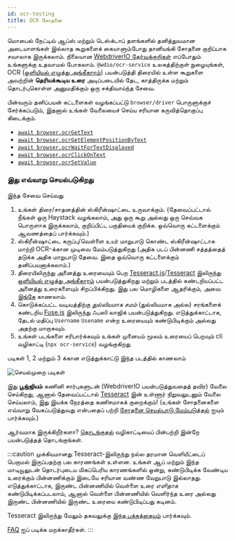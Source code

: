 ```yaml
---
id: ocr-testing
title: OCR சோதனை
---
```


மொபைல் நேட்டிவ் ஆப்ஸ் மற்றும் டெஸ்க்டாப் தளங்களில் தனித்துவமான அடையாளங்கள் இல்லாத கூறுகளைக் கையாளும்போது தானியங்கி சோதனை குறிப்பாக சவாலாக இருக்கலாம். நிலையான [WebdriverIO தேர்வுக்குறிகள்](https://webdriver.io/docs/selectors) எப்போதும் உங்களுக்கு உதவாமல் போகலாம். `@wdio/ocr-service` உலகத்திற்குள் நுழையுங்கள், OCR ([ஒளியியல் எழுத்து அங்கீகாரம்](https://en.wikipedia.org/wiki/Optical_character_recognition)) பயன்படுத்தி திரையில் உள்ள கூறுகளை அவற்றின் **தெரியக்கூடிய உரை** அடிப்படையில் தேட, காத்திருக்க மற்றும் தொடர்புகொள்ள அனுமதிக்கும் ஒரு சக்திவாய்ந்த சேவை.

பின்வரும் தனிப்பயன் கட்டளைகள் வழங்கப்பட்டு `browser/driver` பொருளுக்குச் சேர்க்கப்படும், இதனால் உங்கள் வேலையைச் செய்ய சரியான கருவித்தொகுப்பு கிடைக்கும்.

-   [`await browser.ocrGetText`](./ocr-get-text.md)
-   [`await browser.ocrGetElementPositionByText`](./ocr-get-element-position-by-text.md)
-   [`await browser.ocrWaitForTextDisplayed`](./ocr-wait-for-text-displayed.md)
-   [`await browser.ocrClickOnText`](./ocr-click-on-text.md)
-   [`await browser.ocrSetValue`](./ocr-set-value.md)

### இது எவ்வாறு செயல்படுகிறது

இந்த சேவை செய்வது

1. உங்கள் திரை/சாதனத்தின் ஸ்கிரீன்ஷாட்டை உருவாக்கும். (தேவைப்பட்டால் நீங்கள் ஒரு Haystack வழங்கலாம், அது ஒரு கூறு அல்லது ஒரு செவ்வக பொருளாக இருக்கலாம், குறிப்பிட்ட பகுதியைக் குறிக்க. ஒவ்வொரு கட்டளைக்கும் ஆவணத்தைப் பார்க்கவும்.)
1. ஸ்கிரீன்ஷாட்டை கருப்பு/வெள்ளை உயர் மாறுபாடு கொண்ட ஸ்கிரீன்ஷாட்டாக மாற்றி OCR-க்கான முடிவை மேம்படுத்துகிறது (அதிக படப் பின்னணி சத்தத்தைத் தடுக்க அதிக மாறுபாடு தேவை. இதை ஒவ்வொரு கட்டளைக்கும் தனிப்பயனாக்கலாம்.)
1. திரையிலிருந்து அனைத்து உரையையும் பெற [Tesseract.js](https://github.com/naptha/tesseract.js)/[Tesseract](https://github.com/tesseract-ocr/tesseract) இலிருந்து [ஒளியியல் எழுத்து அங்கீகாரம்](https://en.wikipedia.org/wiki/Optical_character_recognition) பயன்படுத்துகிறது மற்றும் படத்தில் கண்டறியப்பட்ட அனைத்து உரைகளையும் சிறப்பிக்கிறது. இது பல மொழிகளை ஆதரிக்கும், அவை [இங்கே](https://tesseract-ocr.github.io/tessdoc/Data-Files-in-different-versions.html) காணலாம்.
1. கொடுக்கப்பட்ட வடிவத்திற்கு _துல்லியமாக சமம்_ (துல்லியமாக அல்ல) சரங்களைக் கண்டறிய [Fuse.js](https://fusejs.io/) இலிருந்து ஃபஸி லாஜிக் பயன்படுத்துகிறது. எடுத்துக்காட்டாக, தேடல் மதிப்பு `Username` `Usename` என்ற உரையையும் கண்டுபிடிக்கும் அல்லது அதற்கு மாறாகவும்.
1. உங்கள் படங்களை சரிபார்க்கவும் உங்கள் முனையம் மூலம் உரையைப் பெறவும் cli வழிகாட்டி (`npx ocr-service`) வழங்குகிறது

படிகள் 1, 2 மற்றும் 3 க்கான எடுத்துக்காட்டு இந்த படத்தில் காணலாம்

![செயல்முறை படிகள்](/img/ocr/processing-steps.jpg)

இது **பூஜ்ஜியம்** கணினி சார்புகளுடன் (WebdriverIO பயன்படுத்துவதைத் தவிர) வேலை செய்கிறது, ஆனால் தேவைப்பட்டால் [Tesseract](https://tesseract-ocr.github.io/tessdoc/) இன் உள்ளூர் நிறுவலுடனும் வேலை செய்யலாம், இது இயக்க நேரத்தை கணிசமாகக் குறைக்கும்! (உங்கள் சோதனைகளை எவ்வாறு வேகப்படுத்துவது என்பதைப் பற்றி [சோதனை செயல்பாடு மேம்படுத்தல்](#test-execution-optimization) ஐயும் பார்க்கவும்.)

ஆர்வமாக இருக்கிறீர்களா? [தொடங்குதல்](./getting-started) வழிகாட்டியைப் பின்பற்றி இன்றே பயன்படுத்தத் தொடங்குங்கள்.

:::caution முக்கியமானது
Tesseract-இலிருந்து நல்ல தரமான வெளியீட்டைப் பெறாமல் இருப்பதற்கு பல காரணங்கள் உள்ளன. உங்கள் ஆப் மற்றும் இந்த மாடியூலுடன் தொடர்புடைய மிகப்பெரிய காரணங்களில் ஒன்று, கண்டுபிடிக்க வேண்டிய உரைக்கும் பின்னணிக்கும் இடையே சரியான வண்ண வேறுபாடு இல்லாதது. எடுத்துக்காட்டாக, இருண்ட பின்னணியில் வெள்ளை உரை _எளிதாக_ கண்டுபிடிக்கப்படலாம், ஆனால் வெள்ளை பின்னணியில் வெளிர்ந்த உரை அல்லது இருண்ட பின்னணியில் இருண்ட உரையை கண்டுபிடிப்பது கடினம்.

Tesseract இலிருந்து மேலும் தகவலுக்கு [இந்த பக்கத்தையும்](https://tesseract-ocr.github.io/tessdoc/ImproveQuality) பார்க்கவும்.

[FAQ](./ocr-faq) ஐப் படிக்க மறக்காதீர்கள்.
:::